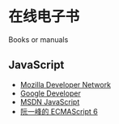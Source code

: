 # 在线电子书
Books or manuals
## JavaScript
- [Mozilla Developer Network](https://developer.mozilla.org/en-US/docs/Learn)
- [Google Developer](https://developers.google.com/web/fundamentals/)
- [MSDN JavaScript](https://msdn.microsoft.com/zh-cn/library/d1et7k7c(v=vs.94).aspx)
- [阮一峰的 ECMAScript 6](http://es6.ruanyifeng.com)